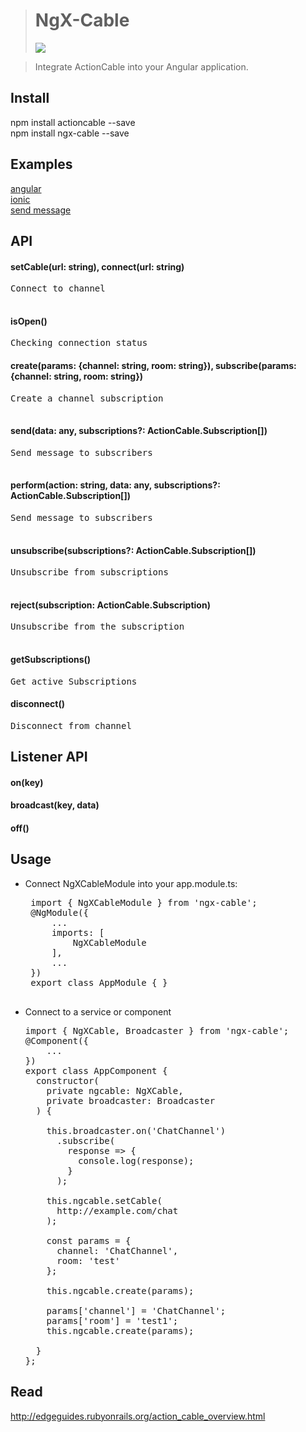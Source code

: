 > <h1>NgX-Cable</h1> <img src="https://camo.githubusercontent.com/10f9fa2b4f264bed89d63d9317fc52ca2918858c/68747470733a2f2f6465766469762e76697375616c73747564696f2e636f6d2f5f617069732f7075626c69632f6275696c642f646566696e6974696f6e732f30626462633539302d613036322d346333662d623066362d3933383366363738363565652f353236312f6261646765" />

> Integrate ActionCable into your Angular application.

Install
-----------------------------------
npm install actioncable --save<br>
npm install ngx-cable --save

Examples
-----------------------------------
<a href="https://goo.gl/sMmKpC">angular</a><br>
<a href="https://github.com/isopen/examples-ngx-cable/blob/master/ionic/src/app/app.component.ts">ionic</a><br>
<a href="https://github.com/isopen/soc/blob/master/frontend/src/app/page/page.service.ts">send message</a>

API
-----------------------------------
#### setCable(url: string), connect(url: string)
<pre>
Connect to channel<br>
</pre>

#### isOpen()
<pre>
Сhecking connection status
</pre>

#### create(params: {channel: string, room: string}), subscribe(params: {channel: string, room: string})<br>
<pre>
Create a channel subscription<br>
</pre>

#### send(data: any, subscriptions?: ActionCable.Subscription[])<br>
<pre>
Send message to subscribers<br>
</pre>

#### perform(action: string, data: any, subscriptions?: ActionCable.Subscription[])<br>
<pre>
Send message to subscribers<br>
</pre>

#### unsubscribe(subscriptions?: ActionCable.Subscription[])<br>
<pre>
Unsubscribe from subscriptions<br>
</pre>

#### reject(subscription: ActionCable.Subscription)<br>
<pre>
Unsubscribe from the subscription<br>
</pre>

#### getSubscriptions()
<pre>
Get active Subscriptions
</pre>

#### disconnect()
<pre>
Disconnect from channel
</pre>

Listener API
-----------------------------------

#### on(key)

#### broadcast(key, data)

#### off()

Usage
-----------------------------------

 - Connect NgXCableModule into your app.module.ts:
    <pre>
    import { NgXCableModule } from 'ngx-cable';
    @NgModule({
        ...
        imports: [
            NgXCableModule
        ],
        ...
    })
    export class AppModule { }
    </pre>

 -  Connect to a service or component
    <pre>
    import { NgXCable, Broadcaster } from 'ngx-cable';
    @Component({
        ...
    })
    export class AppComponent {
      constructor(
        private ngcable: NgXCable,
        private broadcaster: Broadcaster
      ) {
                  
        this.broadcaster.on('ChatChannel')
          .subscribe(
            response => {
              console.log(response);
            }
          );
          
        this.ngcable.setCable(
          http://example.com/chat
        );
        
        const params = {
          channel: 'ChatChannel',
          room: 'test'
        };
          
        this.ngcable.create(params);
        
        params['channel'] = 'ChatChannel';
        params['room'] = 'test1';
        this.ngcable.create(params);
        
      }
    };
    </pre>

Read
-----------------------------------
http://edgeguides.rubyonrails.org/action_cable_overview.html
